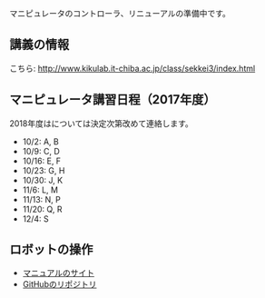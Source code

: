 マニピュレータのコントローラ、リニューアルの準備中です。
<h2>講義の情報</h2>
こちら: <a href="http://www.kikulab.it-chiba.ac.jp/class/sekkei3/index.html">http://www.kikulab.it-chiba.ac.jp/class/sekkei3/index.html</a>
<h2>マニピュレータ講習日程（2017年度）</h2>
2018年度はについては決定次第改めて連絡します。
<ul>
 	<li>10/2: A, B</li>
 	<li>10/9: C, D</li>
 	<li>10/16: E, F</li>
 	<li>10/23: G, H</li>
 	<li>10/30: J, K</li>
 	<li>11/6: L, M</li>
 	<li>11/13: N, P</li>
 	<li>11/20: Q, R</li>
 	<li>12/4: S</li>
</ul>
<h2>ロボットの操作</h2>
<ul>
 	<li><a href="https://ryuichiueda.github.io/RobotDesign3/index.html">マニュアルのサイト</a></li>
 	<li><a href="https://github.com/ryuichiueda/RobotDesign3">GitHubのリポジトリ</a></li>
</ul>
